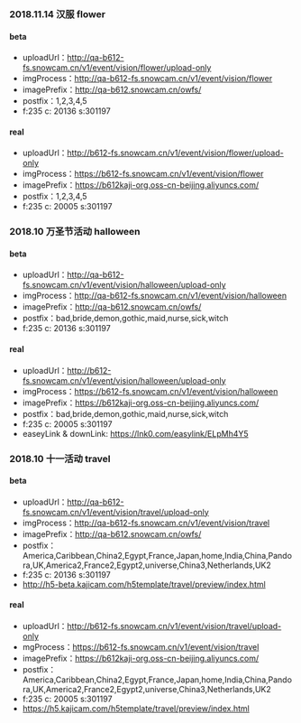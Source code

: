 ### 2018.11.14 汉服 flower

#### beta

* uploadUrl：http://qa-b612-fs.snowcam.cn/v1/event/vision/flower/upload-only
* imgProcess：http://qa-b612-fs.snowcam.cn/v1/event/vision/flower
* imagePrefix：http://qa-b612.snowcam.cn/owfs/
* postfix：1,2,3,4,5
* f:235  c: 20136  s:301197

#### real

* uploadUrl：http://b612-fs.snowcam.cn/v1/event/vision/flower/upload-only
* imgProcess：https://b612-fs.snowcam.cn/v1/event/vision/flower
* imagePrefix：https://b612kaji-org.oss-cn-beijing.aliyuncs.com/
* postfix：1,2,3,4,5
* f:235  c: 20005  s:301197

### 2018.10 万圣节活动 halloween

#### beta

* uploadUrl：http://qa-b612-fs.snowcam.cn/v1/event/vision/halloween/upload-only
* imgProcess：http://qa-b612-fs.snowcam.cn/v1/event/vision/halloween
* imagePrefix：http://qa-b612.snowcam.cn/owfs/
* postfix：bad,bride,demon,gothic,maid,nurse,sick,witch
* f:235  c: 20136  s:301197

#### real

* uploadUrl：http://b612-fs.snowcam.cn/v1/event/vision/halloween/upload-only
* imgProcess：https://b612-fs.snowcam.cn/v1/event/vision/halloween
* imagePrefix：https://b612kaji-org.oss-cn-beijing.aliyuncs.com/
* postfix：bad,bride,demon,gothic,maid,nurse,sick,witch
* f:235  c: 20005  s:301197
* easeyLink & downLink: https://lnk0.com/easylink/ELpMh4Y5


### 2018.10 十一活动 travel

#### beta

* uploadUrl：http://qa-b612-fs.snowcam.cn/v1/event/vision/travel/upload-only
* imgProcess：http://qa-b612-fs.snowcam.cn/v1/event/vision/travel
* imagePrefix：http://qa-b612.snowcam.cn/owfs/
* postfix：America,Caribbean,China2,Egypt,France,Japan,home,India,China,Pandora,UK,America2,France2,Egypt2,universe,China3,Netherlands,UK2
* f:235  c: 20136  s:301197
* http://h5-beta.kajicam.com/h5template/travel/preview/index.html

#### real

* uploadUrl：http://b612-fs.snowcam.cn/v1/event/vision/travel/upload-only
* mgProcess：https://b612-fs.snowcam.cn/v1/event/vision/travel
* imagePrefix：https://b612kaji-org.oss-cn-beijing.aliyuncs.com/
* postfix：America,Caribbean,China2,Egypt,France,Japan,home,India,China,Pandora,UK,America2,France2,Egypt2,universe,China3,Netherlands,UK2
* f:235  c: 20005  s:301197
* https://h5.kajicam.com/h5template/travel/preview/index.html




